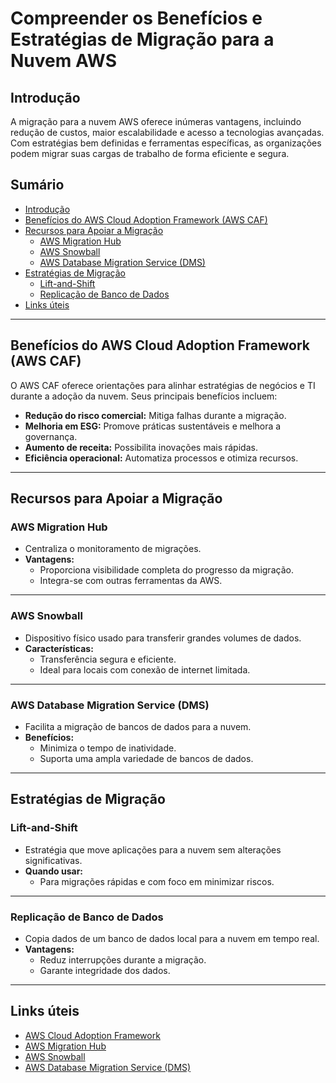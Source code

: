 # Compreender os Benefícios e Estratégias de Migração para a Nuvem AWS

## Introdução  
A migração para a nuvem AWS oferece inúmeras vantagens, incluindo redução de custos, maior escalabilidade e acesso a tecnologias avançadas. Com estratégias bem definidas e ferramentas específicas, as organizações podem migrar suas cargas de trabalho de forma eficiente e segura.

## Sumário  
- [Introdução](#introdução)  
- [Benefícios do AWS Cloud Adoption Framework (AWS CAF)](#benefícios-do-aws-cloud-adoption-framework-aws-caf)  
- [Recursos para Apoiar a Migração](#recursos-para-apoiar-a-migração)  
  - [AWS Migration Hub](#aws-migration-hub)  
  - [AWS Snowball](#aws-snowball)  
  - [AWS Database Migration Service (DMS)](#aws-database-migration-service-dms)  
- [Estratégias de Migração](#estratégias-de-migração)  
  - [Lift-and-Shift](#lift-and-shift)  
  - [Replicação de Banco de Dados](#replicação-de-banco-de-dados)  
- [Links úteis](#links-úteis)  

---

## Benefícios do AWS Cloud Adoption Framework (AWS CAF)  
O AWS CAF oferece orientações para alinhar estratégias de negócios e TI durante a adoção da nuvem. Seus principais benefícios incluem:  
- **Redução do risco comercial:** Mitiga falhas durante a migração.  
- **Melhoria em ESG:** Promove práticas sustentáveis e melhora a governança.  
- **Aumento de receita:** Possibilita inovações mais rápidas.  
- **Eficiência operacional:** Automatiza processos e otimiza recursos.  

---

## Recursos para Apoiar a Migração  

### AWS Migration Hub  
- Centraliza o monitoramento de migrações.  
- **Vantagens:**  
  - Proporciona visibilidade completa do progresso da migração.  
  - Integra-se com outras ferramentas da AWS.  

---

### AWS Snowball  
- Dispositivo físico usado para transferir grandes volumes de dados.  
- **Características:**  
  - Transferência segura e eficiente.  
  - Ideal para locais com conexão de internet limitada.  

---

### AWS Database Migration Service (DMS)  
- Facilita a migração de bancos de dados para a nuvem.  
- **Benefícios:**  
  - Minimiza o tempo de inatividade.  
  - Suporta uma ampla variedade de bancos de dados.  

---

## Estratégias de Migração  

### Lift-and-Shift  
- Estratégia que move aplicações para a nuvem sem alterações significativas.  
- **Quando usar:**  
  - Para migrações rápidas e com foco em minimizar riscos.  

---

### Replicação de Banco de Dados  
- Copia dados de um banco de dados local para a nuvem em tempo real.  
- **Vantagens:**  
  - Reduz interrupções durante a migração.  
  - Garante integridade dos dados.  

---

## Links úteis  
- [AWS Cloud Adoption Framework](https://aws.amazon.com/pt/professional-services/CAF/)  
- [AWS Migration Hub](https://aws.amazon.com/pt/migration-hub/)  
- [AWS Snowball](https://aws.amazon.com/pt/snowball/)  
- [AWS Database Migration Service (DMS)](https://aws.amazon.com/pt/dms/)  
